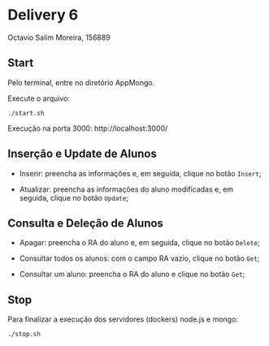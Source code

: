 # Delivery 6 

Octavio Salim Moreira, 156889

## Start

Pelo terminal, entre no diretório AppMongo.

Execute o arquivo:

`./start.sh` 

Execução na porta 3000: http://localhost:3000/

## Inserção e Update de Alunos

- Inserir: preencha as informações e, em seguida, clique no botão `Insert`;

- Atualizar: preencha as informações do aluno modificadas e, em seguida, clique no botão `Update`;

## Consulta e Deleção de Alunos

- Apagar: preencha o RA do aluno e, em seguida, clique no botão `Delete`;

- Consultar todos os alunos: com o campo RA vazio, clique no botão `Get`;

- Consultar um aluno: preencha o RA do aluno e clique no botão `Get`;

## Stop

Para finalizar a execução dos servidores (dockers) node.js e mongo:

`./stop.sh` 
